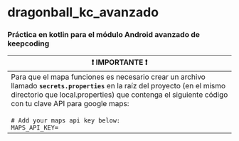 # dragonball_kc_avanzado
### Práctica en kotlin para el módulo Android avanzado de keepcoding

| :exclamation:  IMPORTANTE :exclamation: |
|-----------------------------------------|
| Para que el mapa funciones es necesario crear un archivo llamado **`secrets.properties`** en la raíz del proyecto (en el mismo directorio que local.properties) que contenga el siguiente código con tu clave API para google maps:<br><br>`# Add your maps api key below:	`<br>`MAPS_API_KEY=` | 
